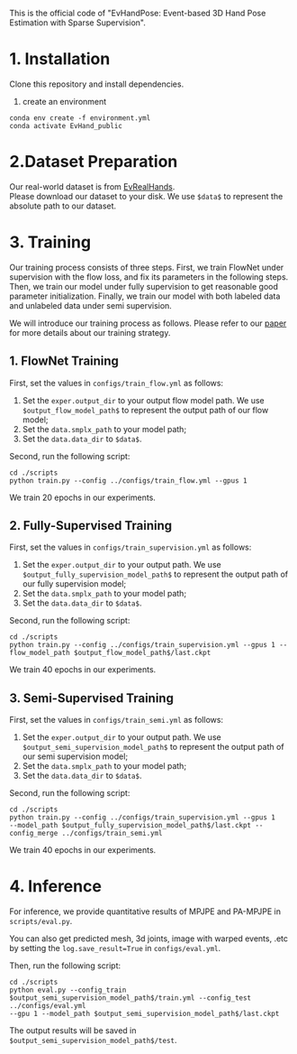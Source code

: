 This is the official code of "EvHandPose: Event-based 3D Hand Pose Estimation with Sparse Supervision".

# 1. Installation
Clone this repository and install dependencies.
1. create an environment
```
conda env create -f environment.yml
conda activate EvHand_public
```

# 2.Dataset Preparation
Our real-world dataset is from [EvRealHands](https://github.com/marian42/mesh_to_sdf).  
Please download our dataset to your disk. We use ```$data$``` to represent the absolute path to our dataset.

# 3. Training
Our training process consists of three steps. First, we train FlowNet under supervision with the flow loss,
and fix its parameters in the following steps. Then, we train our model under fully supervision to get reasonable 
good parameter initialization. Finally, we train our model with both labeled data and unlabeled data under semi 
supervision. 

We will introduce our training process as follows. Please refer to our [paper](https://arxiv.org/html/2303.02862v3) for more details about our training strategy.

## 1. FlowNet Training
First, set the values in ```configs/train_flow.yml``` as follows:
1. Set the ```exper.output_dir``` to your output flow model path. We use ```$output_flow_model_path$``` to represent the output path of our flow model;
2. Set the ```data.smplx_path``` to your model path;
3. Set the ```data.data_dir``` to ```$data$```.

Second, run the following script:
```
cd ./scripts
python train.py --config ../configs/train_flow.yml --gpus 1
```

We train 20 epochs in our experiments.

## 2. Fully-Supervised Training
First, set the values in ```configs/train_supervision.yml``` as follows:
1. Set the ```exper.output_dir``` to your output path. We use ```$output_fully_supervision_model_path$``` to represent the output path of our fully supervision model;
2. Set the ```data.smplx_path``` to your model path;
3. Set the ```data.data_dir``` to ```$data$```.

Second, run the following script:
```
cd ./scripts
python train.py --config ../configs/train_supervision.yml --gpus 1 --flow_model_path $output_flow_model_path$/last.ckpt
```

We train 40 epochs in our experiments.

## 3. Semi-Supervised Training
First, set the values in ```configs/train_semi.yml``` as follows:
1. Set the ```exper.output_dir``` to your output path. We use ```$output_semi_supervision_model_path$``` to represent the output path of our semi supervision model;
2. Set the ```data.smplx_path``` to your model path;
3. Set the ```data.data_dir``` to ```$data$```.

Second, run the following script:
```
cd ./scripts
python train.py --config ../configs/train_supervision.yml --gpus 1 
--model_path $output_fully_supervision_model_path$/last.ckpt --config_merge ../configs/train_semi.yml
```

We train 40 epochs in our experiments.

# 4. Inference
For inference, we provide quantitative results of MPJPE and PA-MPJPE in ```scripts/eval.py```.

You can also get predicted mesh, 3d joints, image with warped events, .etc by setting the  ```log.save_result=True```
in  ```configs/eval.yml```.

Then, run the following script:
```
cd ./scripts
python eval.py --config_train $output_semi_supervision_model_path$/train.yml --config_test ../configs/eval.yml
--gpu 1 --model_path $output_semi_supervision_model_path$/last.ckpt 
```

The output results will be saved in ```$output_semi_supervision_model_path$/test```.